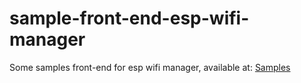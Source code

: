 # sample-front-end-esp-wifi-manager
Some samples front-end for esp wifi manager, available at: [Samples](https://github.com/DouglasFlores-fun/esp-wifi-manager-rest-api)

